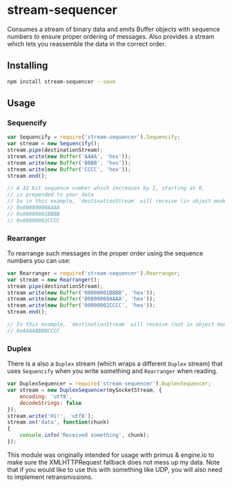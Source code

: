 stream-sequencer
================
Consumes a stream of binary data and emits Buffer objects with sequence numbers
to ensure proper ordering of messages. Also provides a stream which lets you reassemble
the data in the correct order.

Installing
----------
```bash
npm install stream-sequencer --save
```

Usage
-----
### Sequencify
```javascript
var Sequencify = require('stream-sequencer').Sequencify;
var stream = new Sequencify();
stream.pipe(destinationStream);
stream.write(new Buffer('AAAA', 'hex'));
stream.write(new Buffer('BBBB', 'hex'));
stream.write(new Buffer('CCCC', 'hex'));
stream.end();

// A 32 bit sequence number which increases by 1, starting at 0,
// is prepended to your data
// So in this example, `destinationStream` will receive (in object mode):
// 0x00000000AAAA
// 0x00000001BBBB
// 0x00000002CCCC
```

### Rearranger
To rearrange such messages in the proper order using the sequence numbers you can use:
```javascript
var Rearranger = require('stream-sequencer').Rearranger;
var stream = new Rearranger();
stream.pipe(destinationStream);
stream.write(new Buffer('00000001BBBB', 'hex'));
stream.write(new Buffer('00000000AAAA', 'hex'));
stream.write(new Buffer('00000002CCCC', 'hex'));
stream.end();

// In this example, `destinationStream` will receive (not in object mode):
// 0xAAAABBBBCCCC
```

### Duplex
There is a also a `Duplex` stream (which wraps a different `Duplex` stream) that uses `Sequencify` when you write something and `Rearranger` when reading.
```javascript
var DuplexSequencer = require('stream-sequencer').DuplexSequencer;
var stream = new DuplexSequencer(mySocketStream, {
    encoding: 'utf8',
    decodeStrings: false
});
stream.write('Hi!', 'utf8');
stream.on('data', function(chunk)
{
    console.info('Received something', chunk);
});
```

This module was originally intended for usage with primus & engine.io to make sure the XMLHTTPRequest fallback does not mess up my data.
Note that if you would like to use this with something like UDP, you will also need to implement retransmissions.